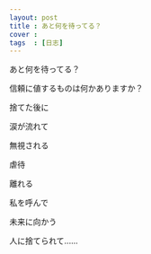 ```yaml
---
layout: post
title : あと何を待ってる？
cover : 
tags  : [日志]
---
```


あと何を待ってる？

信頼に値するものは何かありますか？

捨てた後に

涙が流れて

無視される

虐待

離れる

私を呼んで

未来に向かう

人に捨てられて......